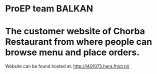 # ProEP team BALKAN

# The customer website of Chorba Restaurant from where people can browse menu and place orders.

Website can be found hosted at:
http://i401075.hera.fhict.nl/